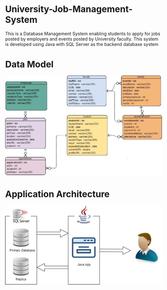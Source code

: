 # University-Job-Management-System
This is a Database Management System enabling students to apply for jobs posted by employers and events posted by University faculty. This system is developed using Java with SQL Server as the backend database system

# Data Model
![alt text](https://github.com/surjits254/University-Job-Management-System/blob/master/Images%20and%20Presentation/College.jpg?raw=true)

# Application Architecture
![alt text](https://github.com/surjits254/University-Job-Management-System/blob/master/Images%20and%20Presentation/Db_sys_infra.jpg?raw=true)
